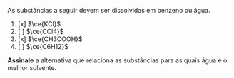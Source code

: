 As substâncias a seguir devem ser dissolvidas em benzeno ou água.

1. [x] $\ce{KCl}$
2. [ ] $\ce{CCl4}$
3. [x] $\ce{CH3COOH}$
4. [ ] $\ce{C6H12}$

**Assinale** a alternativa que relaciona as substâncias para as quais água é o melhor solvente.

